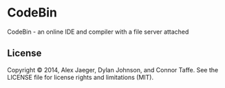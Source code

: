 CodeBin
=======

CodeBin - an online IDE and compiler with a file server attached

## License
Copyright © 2014, Alex Jaeger, Dylan Johnson, and Connor Taffe. See the LICENSE file for license rights and limitations (MIT).

